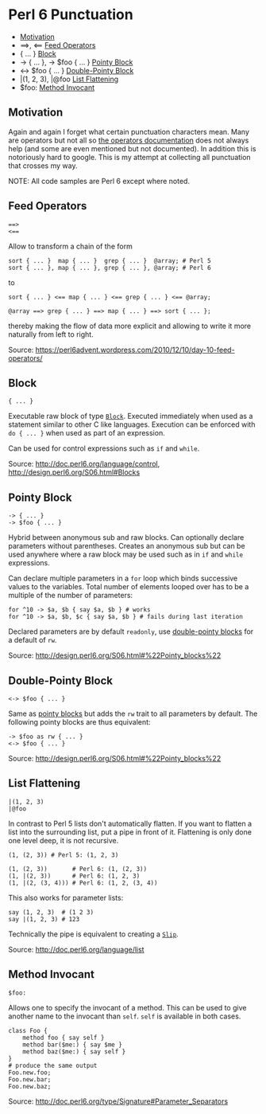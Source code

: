 # Perl 6 Punctuation

* [Motivation](#motivation)
* ==>, <== [Feed Operators](#feed-operators)
* { ... } [Block](#block)
* -> { ... }, -> $foo { ... } [Pointy Block](#pointy-block)
* <-> $foo { ... } [Double-Pointy Block](#double-pointy-block)
* |(1, 2, 3), |@foo [List Flattening](#list-flattening)
* $foo: [Method Invocant](#method-invocant)

## Motivation

Again and again I forget what certain punctuation characters mean. Many are operators but not all so [the operators documentation](http://doc.perl6.org/language/operators) does not always help (and some are even mentioned but not documented). In addition this is notoriously hard to google. This is my attempt at collecting all punctuation that crosses my way.

NOTE: All code samples are Perl 6 except where noted.

## Feed Operators

    ==>
    <==

Allow to transform a chain of the form

    sort { ... }  map { ... }  grep { ... }  @array; # Perl 5
    sort { ... }, map { ... }, grep { ... }, @array; # Perl 6

to

    sort { ... } <== map { ... } <== grep { ... } <== @array;

    @array ==> grep { ... } ==> map { ... } ==> sort { ... };

thereby making the flow of data more explicit and allowing to write it more naturally from left to right.

Source: https://perl6advent.wordpress.com/2010/12/10/day-10-feed-operators/

## Block

    { ... }

Executable raw block of type [`Block`](http://doc.perl6.org/type/Block). Executed immediately when used as a statement similar to other C like languages. Execution can be enforced with `do { ... }` when used as part of an expression.

Can be used for control expressions such as `if` and `while`.

Source: http://doc.perl6.org/language/control, http://design.perl6.org/S06.html#Blocks

## Pointy Block

    -> { ... }
    -> $foo { ... }

Hybrid between anonymous sub and raw blocks. Can optionally declare parameters without parentheses. Creates an anonymous sub but can be used anywhere where a raw block may be used such as in `if` and `while` expressions.

Can declare multiple parameters in a `for` loop which binds successive values to the variables. Total number of elements looped over has to be a multiple of the number of parameters:

    for ^10 -> $a, $b { say $a, $b } # works
    for ^10 -> $a, $b, $c { say $a, $b } # fails during last iteration

Declared parameters are by default `readonly`, use [double-pointy blocks](#double-pointy-block) for a default of `rw`.

Source: http://design.perl6.org/S06.html#%22Pointy_blocks%22

## Double-Pointy Block

    <-> $foo { ... }

Same as [pointy blocks](#pointy-block) but adds the `rw` trait to all parameters by default. The following pointy blocks are thus equivalent:

    -> $foo as rw { ... }
    <-> $foo { ... }

Source: http://design.perl6.org/S06.html#%22Pointy_blocks%22

## List Flattening

    |(1, 2, 3)
    |@foo

In contrast to Perl 5 lists don't automatically flatten. If you want to flatten a list into the surrounding list, put a pipe in front of it. Flattening is only done one level deep, it is not recursive.

    (1, (2, 3)) # Perl 5: (1, 2, 3)

    (1, (2, 3))       # Perl 6: (1, (2, 3))
    (1, |(2, 3))      # Perl 6: (1, 2, 3)
    (1, |(2, (3, 4))) # Perl 6: (1, 2, (3, 4))

This also works for parameter lists:

    say (1, 2, 3)  # (1 2 3)
    say |(1, 2, 3) # 123

Technically the pipe is equivalent to creating a [`Slip`](http://doc.perl6.org/type/Slip).

Source: http://doc.perl6.org/language/list

## Method Invocant

    $foo:

Allows one to specify the invocant of a method. This can be used to give another name to the invocant than `self`. `self` is available in both cases.

    class Foo {
        method foo { say self }
        method bar($me:) { say $me }
        method baz($me:) { say self }
    }
    # produce the same output
    Foo.new.foo;
    Foo.new.bar;
    Foo.new.baz;

Source: http://doc.perl6.org/type/Signature#Parameter_Separators
